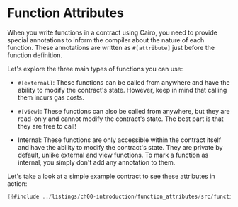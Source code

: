 # Function Attributes

When you write functions in a contract using Cairo, you need to provide special annotations to inform the compiler about the nature of each function. These annotations are written as `#[attribute]` just before the function definition.

Let's explore the three main types of functions you can use:

- `#[external]`: These functions can be called from anywhere and have the ability to modify the contract's state. However, keep in mind that calling them incurs gas costs.

- `#[view]`: These functions can also be called from anywhere, but they are read-only and cannot modify the contract's state. The best part is that they are free to call!

- Internal: These functions are only accessible within the contract itself and have the ability to modify the contract's state. They are private by default, unlike external and view functions. To mark a function as internal, you simply don't add any annotation to them.

Let's take a look at a simple example contract to see these attributes in action:

```rust
{{#include ../listings/ch00-introduction/function_attributes/src/function_attributes.cairo}}
```
